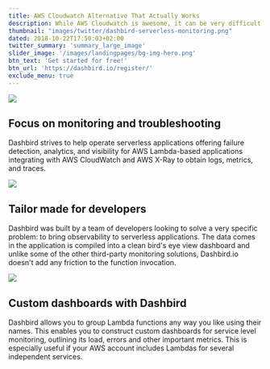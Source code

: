```yaml
---
title: AWS Cloudwatch Alternative That Actually Works
description: While AWS Cloudwatch is awesome, it can be very difficult to debug those lambda functions.
thumbnail: "images/twitter/dashbird-serverless-monitoring.png"
dated: 2018-10-22T17:50:03+02:00
twitter_summary: 'summary_large_image'
slider_image: '/images/landingpages/bg-img-hero.png'
btn_text: 'Get started for free!'
btn_url: 'https://dashbird.io/register/'
exclude_menu: true
---
```


<div class="bg-white">
  	<section class="container pt-5 pb-10 landing-content">
		<div class="row pt-7">
			<div class="col-12 col-md-6 landing-img">
				<img src="/images/landingpages/landinf-instant-faluire.png">
			</div>
			<div class="col-12 col-md-6 landing-text">
				<div class="col-12 col-xs-10 col-sm-12 col-lg-10 landing-text-inner sf-ui-text">
					<h2 class="landing-titles ">Focus on monitoring and troubleshooting</h2>
					<p>Dashbird strives to help operate serverless applications offering failure detection, analytics, and visibility for AWS Lambda-based applications integrating with AWS CloudWatch and AWS X-Ray to obtain logs, metrics, and traces.</p>
				</div>
			</div>
		</div>
		<div class="row pt-7">
			<div class="col-12 col-md-6 landing-img">
				<img src="/images/landingpages/effortless-debugging.png">
			</div>
			<div class="col-12 col-md-6 landing-text">
				<div class="col-12 col-xs-10 col-sm-12 col-lg-10 landing-text-inner sf-ui-text">
					<h2 class="landing-titles ">Tailor made for developers</h2>
					<p>Dashbird was built by a team of developers looking to solve a very specific problem: to bring observability to serverless applications. The data comes in the application is compiled into a clean bird's eye view dashboard and unlike some of the other third-party monitoring solutions, Dashbird.io doesn't add any friction to the function invocation.</p>
				</div>
			</div>
		</div>
		<div class="row pt-7">
			<div class="col-12 col-md-6 landing-img">
				<img src="/images/landingpages/track-full-extent.png">
			</div>
			<div class="col-12 col-md-6 landing-text">
				<div class="col-12 col-xs-10 col-sm-12 col-lg-10 landing-text-inner sf-ui-text">
					<h2 class="landing-titles ">Custom dashboards with Dashbird</h2>
					<p>Dashbird allows you to group Lambda functions any way you like using their names. This enables you to construct custom dashboards for service level monitoring, outlining its load, errors and other important metrics. This is especially useful if your AWS account includes Lambdas for several independent services.</p>
				</div>
			</div>
		</div>
  	</section>
 </div>

